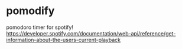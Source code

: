 # pomodify
pomodoro timer for spotify!
https://developer.spotify.com/documentation/web-api/reference/get-information-about-the-users-current-playback
